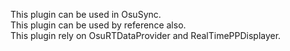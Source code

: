 This plugin can be used in OsuSync.  
This plugin can be used by reference also.  
This plugin rely on OsuRTDataProvider and RealTimePPDisplayer.  
